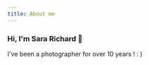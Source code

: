 ```yaml
---
title: About me
---
```


### Hi, I'm Sara Richard 👋

I've been a photographer for over 10 years ! : )
